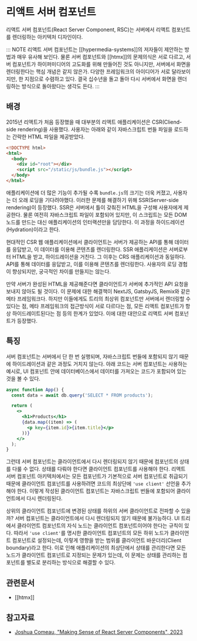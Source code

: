 # 리액트 서버 컴포넌트

리액트 서버 컴포넌트(React Server Component, RSC)는 서버에서 리액트 컴포넌트를 렌더링하는 아키텍처 디자인이다.

::: NOTE
리액트 서버 컴포넌트는 [[hypermedia-systems]]의 저자들이 제안하는 방법과 매우 유사해 보인다. 물론 서버 컴포넌트와 [[htmx]]의 문제의식은 서로 다르고, 서버 컴포넌트가 하이퍼미디어의 고도화를 위해 만들어진 것도 아니지만, 서버에서 화면을 렌더링한다는 핵심 개념은 같지 않은가. 다양한 프레임워크의 아이디어가 서로 달라보이지만, 한 지점으로 수렴하고 있다. 결국 십수년을 돌고 돌아 다시 서버에서 화면을 렌더링하는 방식으로 돌아왔다는 생각도 든다.
:::

## 배경

2015년 리액트가 처음 등장했을 때 대부분의 리액트 애플리케이션은 CSR(Cliend-side rendering)을 사용했다. 사용자는 아래와 같이 자바스크립트 번들 파일을 로드하는 간략한 HTML 파일을 제공받았다.

```html
<!DOCTYPE html>
<html>
  <body>
    <div id="root"></div>
    <script src="/static/js/bundle.js"></script>
  </body>
</html>
```

애플리케이션에 더 많은 기능이 추가될 수록 `bundle.js`의 크기는 더욱 커졌고, 사용자는 더 오래 로딩을 기다려야했다. 이러한 문제를 해결하기 위해 SSR(Server-side rendering)이 등장했다. SSR은 서버에서 틀이 갖춰진 HTML을 구성해 사용자에게 제공한다. 물론 여전히 자바스크립트 파일이 포함되어 있지만, 이 스크립트는 모든 DOM 노드를 만드는 대신 애플리케이션의 인터랙션만을 담당한다. 이 과정을 하이드레이션(Hydration)이라고 한다.

현대적인 CSR 웹 애플리케이션에서 클라이언트는 서버가 제공하는 API를 통해 데이터를 응답받고, 이 데이터를 이용해 콘텐츠를 렌더링한다. SSR 애플리케이션은 서버로부터 HTML을 받고, 하이드레이션을 거친다. 그 이후는 CRS 애플리케이션과 동일하다. API를 통해 데이터를 응답받고, 이를 이용해 콘텐츠를 렌더링한다. 사용자의 로딩 경험이 향상되지만, 궁극적인 차이를 만들지는 않는다.

만약 서버가 완성된 HTML을 제공해준다면 클라이언트가 서버에 추가적인 API 요청을 보내지 않아도 될 것이다. 이 문제에 대한 해결책이 NextJS, GatsbyJS, Remix와 같은 메타 프레임워크다. 하지만 이들에게도 트리의 최상위 컴포넌트만 서버에서 렌더링할 수 있다는 점, 메타 프레임워크의 접근방식이 서로 다르다는 점, 모든 리액트 컴포넌트가 항상 하이드레이트된다는 점 등의 한계가 있었다. 이에 대한 대안으로 리액트 서버 컴포넌트가 등장했다.

## 특징

서버 컴포넌트는 서버에서 단 한 번 실행되며, 자바스크립트 번들에 포함되지 않기 때문에 하이드레이션과 같은 과정도 거치지 않는다. 아래 코드는 서버 컴포넌트는 사용하는 예시로, UI 컴포넌트 안에 데이터베이스에서 데이터를 가져오는 코드가 포함되어 있는 것을 볼 수 있다.

```jsx
async function App() {
  const data = await db.query('SELECT * FROM products');

  return (
    <>
      <h1>Products</h1>
      {data.map((item) => (
        <p key={item.id}>{item.title}</p>
      ))}
    </>
  );
}
```

그런데 서버 컴포넌트는 클라이언트에서 다시 렌더링되지 않기 때문에 컴포넌트의 상태를 다룰 수 없다. 상태를 다뤄야 한다면 클라이언트 컴포넌트를 사용해야 한다. 리액트 서버 컴포넌트 아키텍처에서는 모든 컴포넌트가 기본적으로 서버 컴포넌트로 취급되기 때문에 클라이언트 컴포넌트를 사용하려면 코드의 최상단에 `'use client'` 선언을 추가해야 한다. 이렇게 작성된 클라이언트 컴포넌트는 자바스크립트 번들에 포함되어 클라이언트에서 다시 렌더링된다.

상위의 클라이언트 컴포넌트에 변경된 상태를 하위의 서버 클라이언트로 전파할 수 있을까? 서버 컴포넌트는 클라이언트에서 다시 렌더링되지 않기 때문에 불가능하다. UI 트리에서 클라이언트 컴포넌트의 자식 노드는 클라이언트 컴포넌트이어야 한다는 규칙이 있다. 따라서 `'use client'`를 명시한 클라이언트 컴포넌트의 모든 하위 노드가 클라이언트 컴포넌트로 설정되는데, 이렇게 영향을 받는 범위를 클라이언트 바운더리(Client boundary)라고 한다. 이로 인해 애플리케이션의 최상단에서 상태를 관리한다면 모든 노드가 클라이언트 컴포넌트로 지정되는 문제가 있는데, 이 문제는 상태를 관리하는 컴포넌트를 별도로 분리하는 방식으로 해결할 수 있다.

## 관련문서

- [[htmx]]

## 참고자료

- [Joshua Comeau, "Making Sense of React Server Components", 2023](https://www.joshwcomeau.com/react/server-components/)
